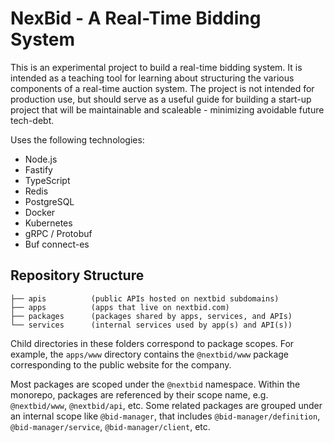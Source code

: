 # NexBid - A Real-Time Bidding System

This is an experimental project to build a real-time bidding system. It is intended as a teaching tool for learning about structuring the various components of a real-time auction system. The project is not intended for production use, but should serve as a useful guide for building a start-up project that will be maintainable and scaleable - minimizing avoidable future tech-debt.

Uses the following technologies:

- Node.js
- Fastify
- TypeScript
- Redis
- PostgreSQL
- Docker
- Kubernetes
- gRPC / Protobuf
- Buf connect-es

## Repository Structure

```
├── apis          (public APIs hosted on nextbid subdomains)
├── apps          (apps that live on nextbid.com)
├── packages      (packages shared by apps, services, and APIs)
└── services      (internal services used by app(s) and API(s))
```

Child directories in these folders correspond to package scopes. For example, the `apps/www` directory contains the `@nextbid/www` package corresponding to the public website for the company.

Most packages are scoped under the `@nextbid` namespace. Within the monorepo, packages are referenced by their scope name, e.g. `@nextbid/www`, `@nextbid/api`, etc. Some related packages are grouped under an internal scope like `@bid-manager`, that includes `@bid-manager/definition`, `@bid-manager/service`, `@bid-manager/client`, etc.
